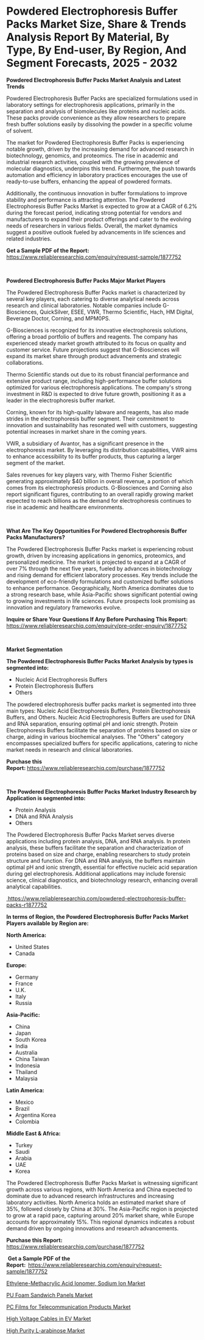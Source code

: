 <p><h1>Powdered Electrophoresis Buffer Packs Market Size, Share & Trends Analysis Report By Material, By Type, By End-user, By Region, And Segment Forecasts, 2025 - 2032</h1></p><p><strong>Powdered Electrophoresis Buffer Packs Market Analysis and Latest Trends</strong></p>
<p><p>Powdered Electrophoresis Buffer Packs are specialized formulations used in laboratory settings for electrophoresis applications, primarily in the separation and analysis of biomolecules like proteins and nucleic acids. These packs provide convenience as they allow researchers to prepare fresh buffer solutions easily by dissolving the powder in a specific volume of solvent.</p><p>The market for Powdered Electrophoresis Buffer Packs is experiencing notable growth, driven by the increasing demand for advanced research in biotechnology, genomics, and proteomics. The rise in academic and industrial research activities, coupled with the growing prevalence of molecular diagnostics, underpins this trend. Furthermore, the push towards automation and efficiency in laboratory practices encourages the use of ready-to-use buffers, enhancing the appeal of powdered formats.</p><p>Additionally, the continuous innovation in buffer formulations to improve stability and performance is attracting attention. The Powdered Electrophoresis Buffer Packs Market is expected to grow at a CAGR of 6.2% during the forecast period, indicating strong potential for vendors and manufacturers to expand their product offerings and cater to the evolving needs of researchers in various fields. Overall, the market dynamics suggest a positive outlook fueled by advancements in life sciences and related industries.</p></p>
<p><strong>Get a Sample PDF of the Report:&nbsp;</strong> <a href="https://www.reliableresearchiq.com/enquiry/request-sample/1877752?utm_campaign=1141&utm_medium=2&utm_source=Github&utm_content=ia&utm_term=03042025&utm_id=powdered-electrophoresis-buffer-packs">https://www.reliableresearchiq.com/enquiry/request-sample/1877752</a></p>
<p>&nbsp;</p>
<p><strong>Powdered Electrophoresis Buffer Packs Major Market Players</strong></p>
<p><p>The Powdered Electrophoresis Buffer Packs market is characterized by several key players, each catering to diverse analytical needs across research and clinical laboratories. Notable companies include G-Biosciences, QuickSilver, ESEE, VWR, Thermo Scientific, Hach, HM Digital, Beverage Doctor, Corning, and MPM0PS.</p><p>G-Biosciences is recognized for its innovative electrophoresis solutions, offering a broad portfolio of buffers and reagents. The company has experienced steady market growth attributed to its focus on quality and customer service. Future projections suggest that G-Biosciences will expand its market share through product advancements and strategic collaborations.</p><p>Thermo Scientific stands out due to its robust financial performance and extensive product range, including high-performance buffer solutions optimized for various electrophoresis applications. The company's strong investment in R&D is expected to drive future growth, positioning it as a leader in the electrophoresis buffer market.</p><p>Corning, known for its high-quality labware and reagents, has also made strides in the electrophoresis buffer segment. Their commitment to innovation and sustainability has resonated well with customers, suggesting potential increases in market share in the coming years.</p><p>VWR, a subsidiary of Avantor, has a significant presence in the electrophoresis market. By leveraging its distribution capabilities, VWR aims to enhance accessibility to its buffer products, thus capturing a larger segment of the market.</p><p>Sales revenues for key players vary, with Thermo Fisher Scientific generating approximately $40 billion in overall revenue, a portion of which comes from its electrophoresis products. G-Biosciences and Corning also report significant figures, contributing to an overall rapidly growing market expected to reach billions as the demand for electrophoresis continues to rise in academic and healthcare environments.</p></p>
<p>&nbsp;</p>
<p><strong>What Are The Key Opportunities For Powdered Electrophoresis Buffer Packs Manufacturers?</strong></p>
<p><p>The Powdered Electrophoresis Buffer Packs market is experiencing robust growth, driven by increasing applications in genomics, proteomics, and personalized medicine. The market is projected to expand at a CAGR of over 7% through the next five years, fueled by advances in biotechnology and rising demand for efficient laboratory processes. Key trends include the development of eco-friendly formulations and customized buffer solutions to enhance performance. Geographically, North America dominates due to a strong research base, while Asia-Pacific shows significant potential owing to growing investments in life sciences. Future prospects look promising as innovation and regulatory frameworks evolve.</p></p>
<p><strong>Inquire or Share Your Questions If Any Before Purchasing This Report:</strong> <a href="https://www.reliableresearchiq.com/enquiry/pre-order-enquiry/1877752?utm_campaign=1141&utm_medium=2&utm_source=Github&utm_content=ia&utm_term=03042025&utm_id=powdered-electrophoresis-buffer-packs">https://www.reliableresearchiq.com/enquiry/pre-order-enquiry/1877752</a></p>
<p>&nbsp;</p>
<p><strong>Market Segmentation</strong></p>
<p><strong>The Powdered Electrophoresis Buffer Packs Market Analysis by types is segmented into:</strong></p>
<p><ul><li>Nucleic Acid Electrophoresis Buffers</li><li>Protein Electrophoresis Buffers</li><li>Others</li></ul></p>
<p><p>The powdered electrophoresis buffer packs market is segmented into three main types: Nucleic Acid Electrophoresis Buffers, Protein Electrophoresis Buffers, and Others. Nucleic Acid Electrophoresis Buffers are used for DNA and RNA separation, ensuring optimal pH and ionic strength. Protein Electrophoresis Buffers facilitate the separation of proteins based on size or charge, aiding in various biochemical analyses. The "Others" category encompasses specialized buffers for specific applications, catering to niche market needs in research and clinical laboratories.</p></p>
<p><strong>Purchase this Report:&nbsp;</strong><a href="https://www.reliableresearchiq.com/purchase/1877752?utm_campaign=1141&utm_medium=2&utm_source=Github&utm_content=ia&utm_term=03042025&utm_id=powdered-electrophoresis-buffer-packs">https://www.reliableresearchiq.com/purchase/1877752</a></p>
<p>&nbsp;</p>
<p><strong>The Powdered Electrophoresis Buffer Packs Market Industry Research by Application is segmented into:</strong></p>
<p><ul><li>Protein Analysis</li><li>DNA and RNA Analysis</li><li>Others</li></ul></p>
<p><p>The Powdered Electrophoresis Buffer Packs Market serves diverse applications including protein analysis, DNA, and RNA analysis. In protein analysis, these buffers facilitate the separation and characterization of proteins based on size and charge, enabling researchers to study protein structure and function. For DNA and RNA analysis, the buffers maintain optimal pH and ionic strength, essential for effective nucleic acid separation during gel electrophoresis. Additional applications may include forensic science, clinical diagnostics, and biotechnology research, enhancing overall analytical capabilities.</p></p>
<p><a href="https://www.reliableresearchiq.com/powdered-electrophoresis-buffer-packs-r1877752?utm_campaign=1141&utm_medium=2&utm_source=Github&utm_content=ia&utm_term=03042025&utm_id=powdered-electrophoresis-buffer-packs">&nbsp;https://www.reliableresearchiq.com/powdered-electrophoresis-buffer-packs-r1877752</a></p>
<p><strong>In terms of Region, the Powdered Electrophoresis Buffer Packs Market Players available by Region are:</strong></p>
<p>
    <p> <strong> North America: </strong>
        <ul>
            <li>United States</li>
            <li>Canada</li>
        </ul>
        </p> 
    <p> <strong> Europe: </strong>
        <ul>
            <li>Germany</li>
            <li>France</li>
            <li>U.K.</li>
            <li>Italy</li>
            <li>Russia</li>
        </ul>
        </p> 
    <p> <strong> Asia-Pacific: </strong>
        <ul>
            <li>China</li>
            <li>Japan</li>
            <li>South Korea</li>
            <li>India</li>
            <li>Australia</li>
            <li>China Taiwan</li>
            <li>Indonesia</li>
            <li>Thailand</li>
            <li>Malaysia</li>
        </ul>
        </p> 
    <p> <strong> Latin America: </strong>
        <ul>
            <li>Mexico</li>
            <li>Brazil</li>
            <li>Argentina Korea</li>
            <li>Colombia</li>
        </ul>
        </p> 
    <p> <strong> Middle East & Africa: </strong>
        <ul>
            <li>Turkey</li>
            <li>Saudi</li>
            <li>Arabia</li>
            <li>UAE</li>
            <li>Korea</li>
        </ul>
    </p>
    </p>
<p><p>The Powdered Electrophoresis Buffer Packs Market is witnessing significant growth across various regions, with North America and China expected to dominate due to advanced research infrastructures and increasing laboratory activities. North America holds an estimated market share of 35%, followed closely by China at 30%. The Asia-Pacific region is projected to grow at a rapid pace, capturing around 20% market share, while Europe accounts for approximately 15%. This regional dynamics indicates a robust demand driven by ongoing innovations and research advancements.</p></p>
<p><strong>Purchase this Report: </strong><a href="https://www.reliableresearchiq.com/purchase/1877752?utm_campaign=1141&utm_medium=2&utm_source=Github&utm_content=ia&utm_term=03042025&utm_id=powdered-electrophoresis-buffer-packs">https://www.reliableresearchiq.com/purchase/1877752</a></p>
<p>&nbsp;<strong>Get a Sample PDF of the Report:&nbsp;&nbsp;</strong><a href="https://www.reliableresearchiq.com/enquiry/request-sample/1877752?utm_campaign=1141&utm_medium=2&utm_source=Github&utm_content=ia&utm_term=03042025&utm_id=powdered-electrophoresis-buffer-packs">https://www.reliableresearchiq.com/enquiry/request-sample/1877752</a></p>
<p><strong></strong></p>
<p><p><a href="https://github.com/qianyateina/Market-Research-Report-List-1/blob/main/ethylene-methacrylic-acid-ionomer-sodium-ion-market.md?utm_campaign=1141&utm_medium=2&utm_source=Github&utm_content=ia&utm_term=03042025&utm_id=powdered-electrophoresis-buffer-packs">Ethylene-Methacrylic Acid Ionomer, Sodium Ion Market</a></p><p><a href="https://github.com/handyiongikg/Market-Research-Report-List-1/blob/main/pu-foam-sandwich-panels-market.md?utm_campaign=1141&utm_medium=2&utm_source=Github&utm_content=ia&utm_term=03042025&utm_id=powdered-electrophoresis-buffer-packs">PU Foam Sandwich Panels Market</a></p><p><a href="https://github.com/cwasicioaie/Market-Research-Report-List-1/blob/main/pc-films-for-telecommunication-products-market.md?utm_campaign=1141&utm_medium=2&utm_source=Github&utm_content=ia&utm_term=03042025&utm_id=powdered-electrophoresis-buffer-packs">PC Films for Telecommunication Products Market</a></p><p><a href="https://github.com/ebalabenoot/Market-Research-Report-List-1/blob/main/high-voltage-cables-in-ev-market.md?utm_campaign=1141&utm_medium=2&utm_source=Github&utm_content=ia&utm_term=03042025&utm_id=powdered-electrophoresis-buffer-packs">High Voltage Cables in EV Market</a></p><p><a href="https://github.com/nellygussisy/Market-Research-Report-List-1/blob/main/high-purity-l-arabinose-market.md?utm_campaign=1141&utm_medium=2&utm_source=Github&utm_content=ia&utm_term=03042025&utm_id=powdered-electrophoresis-buffer-packs">High Purity L-arabinose Market</a></p></p>